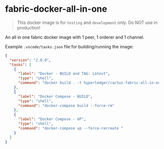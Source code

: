 # fabric-docker-all-in-one

> This docker image is for `testing` and `development` only.
> Do NOT use in production!

An all in one fabric docker image with 1 peer, 1 orderer and 1 channel.

Example `.vscode/tasks.json` file for building/running the image:

```json
{
  "version": "2.0.0",
  "tasks": [
    {
      "label": "Docker - BUILD and TAG: Latest",
      "type": "shell",
      "command": "docker build . -t hyperledger/cactus-fabric-all-in-one:latest"
    },
    {
      "label": "Docker Compose - BUILD",
      "type": "shell",
      "command": "docker-compose build --force-rm"
    },
    {
      "label": "Docker Compose - UP",
      "type": "shell",
      "command": "docker-compose up --force-recreate "
    }
  ]
}
```